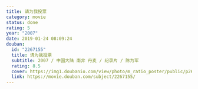 ```yaml
---
title: 请为我投票
category: movie
status: done
rating: 5
year: "2007"
date: 2019-01-24 08:09:24
douban:
  id: "2267155"
  title: 请为我投票
  subtitle: 2007 / 中国大陆 南非 丹麦 / 纪录片 / 陈为军
  rating: 8.5
  cover: https://img1.doubanio.com/view/photo/m_ratio_poster/public/p2601693538.jpg
  link: https://movie.douban.com/subject/2267155/
---
```


